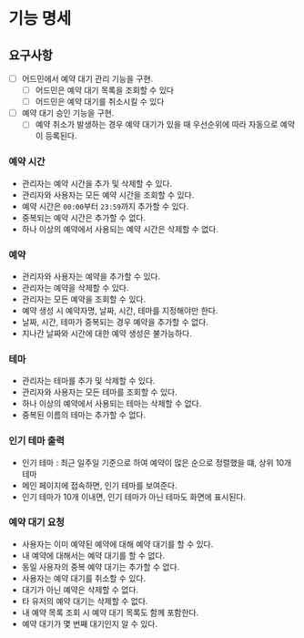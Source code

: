 # 기능 명세

## 요구사항

- [ ] 어드민에서 예약 대기 관리 기능을 구현.
    - [ ] 어드민은 예약 대기 목록을 조회할 수 있다
    - [ ] 어드민은 예약 대기를 취소시킬 수 있다
- [ ] 예약 대기 승인 기능을 구현.
    - [ ] 예약 취소가 발생하는 경우 예약 대기가 있을 때 우선순위에 따라 자동으로 예약이 등록된다.

### 예약 시간

- 관리자는 예약 시간을 추가 및 삭제할 수 있다.
- 관리자와 사용자는 모든 예약 시간을 조회할 수 있다.
- 예약 시간은 `00:00`부터 `23:59`까지 추가할 수 있다.
- 중복되는 예약 시간은 추가할 수 없다.
- 하나 이상의 예약에서 사용되는 예약 시간은 삭제할 수 없다.

### 예약

- 관리자와 사용자는 예약을 추가할 수 있다.
- 관리자는 예약을 삭제할 수 있다.
- 관리자는 모든 예약을 조회할 수 있다.
- 예약 생성 시 예약자명, 날짜, 시간, 테마를 지정해야만 한다.
- 날짜, 시간, 테마가 중복되는 경우 예약을 추가할 수 없다.
- 지나간 날짜와 시간에 대한 예약 생성은 불가능하다.

### 테마

- 관리자는 테마를 추가 및 삭제할 수 있다.
- 관리자와 사용자는 모든 테마를 조회할 수 있다.
- 하나 이상의 예약에서 사용되는 테마는 삭제할 수 없다.
- 중복된 이름의 테마는 추가할 수 없다.

### 인기 테마 출력

- 인기 테마 : 최근 일주일 기준으로 하여 예약이 많은 순으로 정렬했을 떄, 상위 10개 테마
- 메인 페이지에 접속하면, 인기 테마를 보여준다.
- 인기 테마가 10개 이내면, 인기 테마가 아닌 테마도 화면에 표시된다.

### 예약 대기 요청

- 사용자는 이미 예약된 예약에 대해 예약 대기를 할 수 있다.
- 내 예약에 대해서는 예약 대기를 할 수 없다.
- 동일 사용자의 중복 예약 대기는 추가할 수 없다.
- 사용자는 예약 대기를 취소할 수 있다.
- 대기가 아닌 예약은 삭제할 수 없다.
- 타 유저의 예약 대기는 삭제할 수 없다.
- 내 예약 목록 조회 시 예약 대기 목록도 함께 포함한다.
- 예약 대기가 몇 번째 대기인지 알 수 있다.
